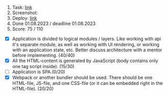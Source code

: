 1. Task: [link](https://github.com/)
2. Screenshot:
3. Deploy: [link](https://github.com/)
4. Done 01.08.2023 / deadline 01.08.2023
5. Score: 75 / 110

  - [x] Application is divided to logical modules / layers. Like working with api it's separate module, as well as working with UI rendering, or working with an application state, etc. Better discuss architecture with a mentor before implementing. (40/40)
  - [x] All the HTML-content is generated by JavaScript (body contains only one tag script inside). (15/30) 
  - [ ] Application is SPA.(0/20)
  - [x] Webpack or another bundler should be used. There should be one HTML-file, JS-file, and one CSS-file (or it can be embedded right in the HTML-file). (20/20)
